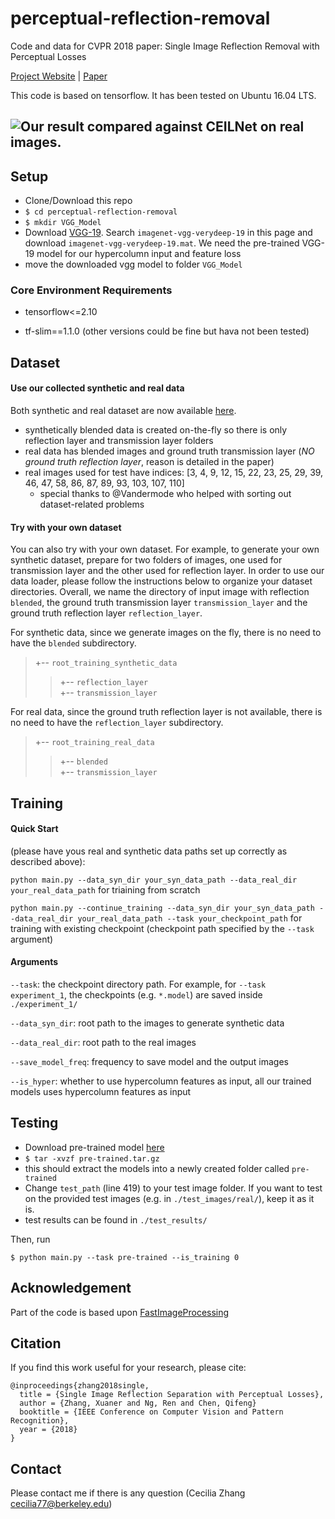 # perceptual-reflection-removal

Code and data for CVPR 2018 paper: Single Image Reflection Removal with Perceptual Losses

[Project Website](https://people.eecs.berkeley.edu/~cecilia77/project-pages/reflection.html) | [Paper](https://arxiv.org/abs/1806.05376)

This code is based on tensorflow. It has been tested on Ubuntu 16.04 LTS.

## ![Our result compared against CEILNet on real images.](./teaser/teaser.png)

## Setup

* Clone/Download this repo
* `$ cd perceptual-reflection-removal`
* `$ mkdir VGG_Model`
* Download [VGG-19](http://www.vlfeat.org/matconvnet/pretrained/#downloading-the-pre-trained-models). Search `imagenet-vgg-verydeep-19` in this page and download `imagenet-vgg-verydeep-19.mat`. We need the pre-trained VGG-19 model for our hypercolumn input and feature loss
* move the downloaded vgg model to folder `VGG_Model`

### Core Environment Requirements

* tensorflow<=2.10

* tf-slim==1.1.0 (other versions could be fine but hava not been tested)

## Dataset

#### Use our collected synthetic and real data

Both synthetic and real dataset are now available [here](https://drive.google.com/drive/folders/1NYGL3wQ2pRkwfLMcV2zxXDV8JRSoVxwA?usp=sharing).

* synthetically blended data is created on-the-fly so there is only reflection layer and transmission layer folders
* real data has blended images and ground truth transmission layer (*NO ground truth reflection layer*, reason is detailed in the paper)
* real images used for test have indices: [3, 4, 9, 12, 15, 22, 23, 25, 29, 39, 46, 47, 58, 86, 87, 89, 93, 103, 107, 110]
  * special thanks to @Vandermode who helped with sorting out dataset-related problems

#### Try with your own dataset

You can also try with your own dataset. For example, to generate your own synthetic dataset, prepare for two folders of images, one used for transmission layer and the other used for reflection layer. In order to use our data loader, please follow the instructions below to organize your dataset directories. Overall, we name the directory of input image with reflection `blended`, the ground truth transmission layer `transmission_layer` and the ground truth reflection layer `reflection_layer`.

For synthetic data, since we generate images on the fly, there is no need to have the `blended` subdirectory.
>+-- `root_training_synthetic_data`<br>
>>+-- `reflection_layer`<br>
>>+-- `transmission_layer`<br>

For real data, since the ground truth reflection layer is not available, there is no need to have the `reflection_layer` subdirectory.
>+-- `root_training_real_data`<br>
>>+-- `blended`<br>
>>+-- `transmission_layer`<br>

## Training

#### Quick Start

(please have yous real and synthetic data paths set up correctly as described above):

`python main.py --data_syn_dir your_syn_data_path --data_real_dir your_real_data_path` for triaining from scratch

`python main.py --continue_training --data_syn_dir your_syn_data_path --data_real_dir your_real_data_path --task your_checkpoint_path` for training with existing checkpoint (checkpoint path specified by the `--task` argument)

#### Arguments

`--task`: the checkpoint directory path. For example, for `--task experiment_1`, the checkpoints (e.g. `*.model`) are saved inside `./experiment_1/`

`--data_syn_dir`: root path to the images to generate synthetic data

`--data_real_dir`: root path to the real images

`--save_model_freq`: frequency to save model and the output images

`--is_hyper`: whether to use hypercolumn features as input, all our trained models uses hypercolumn features as input

## Testing

* Download pre-trained model [here](https://drive.google.com/open?id=1I9e2r_e0Ap6ds4MYRwoamUUlz6PzXPPj)
* `$ tar -xvzf pre-trained.tar.gz`
* this should extract the models into a newly created folder called `pre-trained`
* Change `test_path` (line 419) to your test image folder. If you want to test on the provided test images (e.g. in `./test_images/real/`), keep it as it is.
* test results can be found in `./test_results/`

Then, run

`$ python main.py --task pre-trained --is_training 0`

## Acknowledgement

Part of the code is based upon [FastImageProcessing](https://github.com/CQFIO/FastImageProcessing)

## Citation

If you find this work useful for your research, please cite:

```
@inproceedings{zhang2018single,
  title = {Single Image Reflection Separation with Perceptual Losses},
  author = {Zhang, Xuaner and Ng, Ren and Chen, Qifeng}
  booktitle = {IEEE Conference on Computer Vision and Pattern Recognition},
  year = {2018}
}
```

## Contact

Please contact me if there is any question (Cecilia Zhang <cecilia77@berkeley.edu>)
